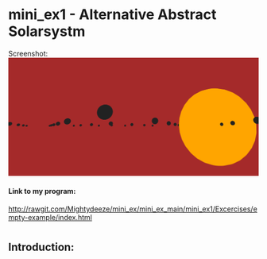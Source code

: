 # mini_ex1 - Alternative Abstract Solarsystm
Screenshot:
![alt text](mini_ex1.3.png "Alternative Abstract Solarsystem")
#### Link to my program:
http://rawgit.com/Mightydeeze/mini_ex/mini_ex_main/mini_ex1/Excercises/empty-example/index.html
#
#
## Introduction:







